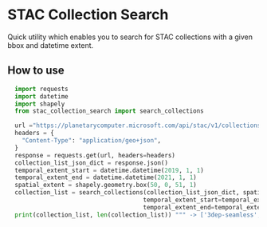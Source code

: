# STAC Collection Search
Quick utility which enables you to search for STAC collections with a given bbox and datetime extent.

## How to use

``` python
  import requests
  import datetime
  import shapely
  from stac_collection_search import search_collections

  url ="https://planetarycomputer.microsoft.com/api/stac/v1/collections"
  headers = {
    "Content-Type": "application/geo+json",
  }
  response = requests.get(url, headers=headers)
  collection_list_json_dict = response.json()
  temporal_extent_start = datetime.datetime(2019, 1, 1)
  temporal_extent_end = datetime.datetime(2021, 1, 1)
  spatial_extent = shapely.geometry.box(50, 0, 51, 1)
  collection_list = search_collections(collection_list_json_dict, spatial_extent=spatial_extent,
                                      temporal_extent_start=temporal_extent_start,
                                      temporal_extent_end=temporal_extent_end)
  print(collection_list, len(collection_list)) """ -> ['3dep-seamless', 'sentinel-1-rtc', '...'], 66 """

```